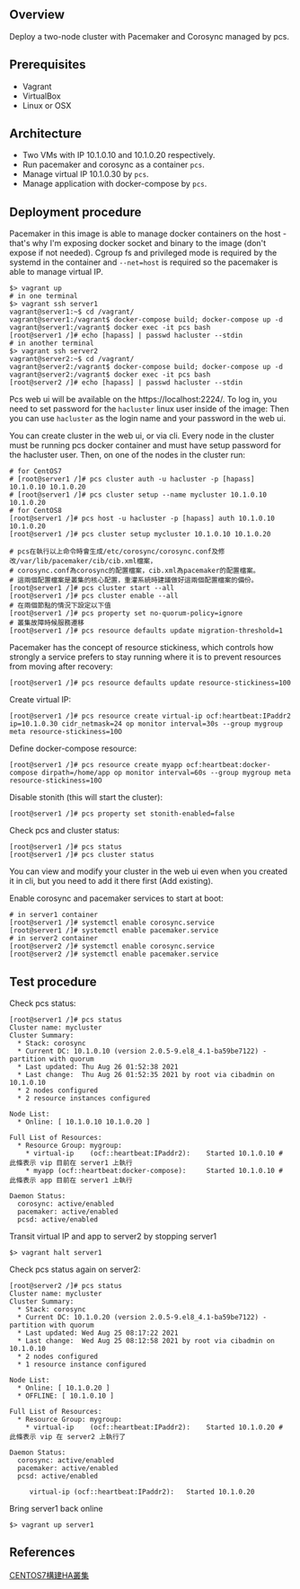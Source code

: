 ## Overview

Deploy a two-node cluster with Pacemaker and Corosync managed by pcs.

## Prerequisites

- Vagrant
- VirtualBox
- Linux or OSX

## Architecture

* Two VMs with IP 10.1.0.10 and 10.1.0.20 respectively.
* Run pacemaker and corosync as a container `pcs`.
* Manage virtual IP 10.1.0.30 by `pcs`.
* Manage application with docker-compose by `pcs`.


## Deployment procedure

Pacemaker in this image is able to manage docker containers on the host - that's why I'm exposing docker socket and binary to the image (don't expose if not needed). Cgroup fs and privileged mode is required by the systemd in the container and `--net=host` is required so the pacemaker is able to manage virtual IP.

```console
$> vagrant up
# in one terminal
$> vagrant ssh server1
vagrant@server1:~$ cd /vagrant/
vagrant@server1:/vagrant$ docker-compose build; docker-compose up -d
vagrant@server1:/vagrant$ docker exec -it pcs bash
[root@server1 /]# echo [hapass] | passwd hacluster --stdin
# in another terminal
$> vagrant ssh server2
vagrant@server2:~$ cd /vagrant/
vagrant@server2:/vagrant$ docker-compose build; docker-compose up -d
vagrant@server2:/vagrant$ docker exec -it pcs bash
[root@server2 /]# echo [hapass] | passwd hacluster --stdin
```

Pcs web ui will be available on the https://localhost:2224/. To log in, you need to set password for the `hacluster` linux user inside of the image:
Then you can use `hacluster` as the login name and your password in the web ui.

You can create cluster in the web ui, or via cli. Every node in the cluster must be running pcs docker container and must have setup password for the hacluster user. Then, on one of the nodes in the cluster run:

```console
# for CentOS7
# [root@server1 /]# pcs cluster auth -u hacluster -p [hapass] 10.1.0.10 10.1.0.20
# [root@server1 /]# pcs cluster setup --name mycluster 10.1.0.10 10.1.0.20
# for CentOS8
[root@server1 /]# pcs host -u hacluster -p [hapass] auth 10.1.0.10 10.1.0.20
[root@server1 /]# pcs cluster setup mycluster 10.1.0.10 10.1.0.20

# pcs在執行以上命令時會生成/etc/corosync/corosync.conf及修改/var/lib/pacemaker/cib/cib.xml檔案，
# corosync.conf為corosync的配置檔案，cib.xml為pacemaker的配置檔案。
# 這兩個配置檔案是叢集的核心配置，重灌系統時建議做好這兩個配置檔案的備份。
[root@server1 /]# pcs cluster start --all
[root@server1 /]# pcs cluster enable --all
# 在兩個節點的情況下設定以下值
[root@server1 /]# pcs property set no-quorum-policy=ignore
# 叢集故障時候服務遷移
[root@server1 /]# pcs resource defaults update migration-threshold=1
```

Pacemaker has the concept of resource stickiness, which controls how strongly a service prefers to stay running where it is to prevent resources from moving after recovery:

```console
[root@server1 /]# pcs resource defaults update resource-stickiness=100
```

Create virtual IP:

```console
[root@server1 /]# pcs resource create virtual-ip ocf:heartbeat:IPaddr2 ip=10.1.0.30 cidr_netmask=24 op monitor interval=30s --group mygroup meta resource-stickiness=10O
```

Define docker-compose resource:

```console
[root@server1 /]# pcs resource create myapp ocf:heartbeat:docker-compose dirpath=/home/app op monitor interval=60s --group mygroup meta resource-stickiness=10O
```

Disable stonith (this will start the cluster):

```console
[root@server1 /]# pcs property set stonith-enabled=false
```

Check pcs and cluster status:

```console
[root@server1 /]# pcs status
[root@server1 /]# pcs cluster status
```

You can view and modify your cluster in the web ui even when you created it in cli, but you need to add it there first (Add existing).

Enable corosync and pacemaker services to start at boot:

```console
# in server1 container
[root@server1 /]# systemctl enable corosync.service
[root@server1 /]# systemctl enable pacemaker.service
# in server2 container
[root@server2 /]# systemctl enable corosync.service
[root@server2 /]# systemctl enable pacemaker.service
```

## Test procedure

Check pcs status:

```console
[root@server1 /]# pcs status
Cluster name: mycluster
Cluster Summary:
  * Stack: corosync
  * Current DC: 10.1.0.10 (version 2.0.5-9.el8_4.1-ba59be7122) - partition with quorum
  * Last updated: Thu Aug 26 01:52:38 2021
  * Last change:  Thu Aug 26 01:52:35 2021 by root via cibadmin on 10.1.0.10
  * 2 nodes configured
  * 2 resource instances configured

Node List:
  * Online: [ 10.1.0.10 10.1.0.20 ]

Full List of Resources:
  * Resource Group: mygroup:
    * virtual-ip	(ocf::heartbeat:IPaddr2):	 Started 10.1.0.10 # 此條表示 vip 目前在 server1 上執行
    * myapp	(ocf::heartbeat:docker-compose):	 Started 10.1.0.10 # 此條表示 app 目前在 server1 上執行

Daemon Status:
  corosync: active/enabled
  pacemaker: active/enabled
  pcsd: active/enabled
```

Transit virtual IP and app to server2 by stopping server1

```console
$> vagrant halt server1
```

Check pcs status again on server2:

```console
[root@server2 /]# pcs status
Cluster name: mycluster
Cluster Summary:
  * Stack: corosync
  * Current DC: 10.1.0.20 (version 2.0.5-9.el8_4.1-ba59be7122) - partition with quorum
  * Last updated: Wed Aug 25 08:17:22 2021
  * Last change:  Wed Aug 25 08:12:58 2021 by root via cibadmin on 10.1.0.10
  * 2 nodes configured
  * 1 resource instance configured

Node List:
  * Online: [ 10.1.0.20 ]
  * OFFLINE: [ 10.1.0.10 ]

Full List of Resources:
  * Resource Group: mygroup:
    * virtual-ip	(ocf::heartbeat:IPaddr2):	 Started 10.1.0.20 # 此條表示 vip 在 server2 上執行了

Daemon Status:
  corosync: active/enabled
  pacemaker: active/enabled
  pcsd: active/enabled

     virtual-ip	(ocf::heartbeat:IPaddr2):	Started 10.1.0.20
```

Bring server1 back online

```console
$> vagrant up server1
```

## References

[CENTOS7構建HA叢集](https://www.itread01.com/content/1545727875.html)
